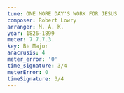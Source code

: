 ```yaml
---
tune: ONE MORE DAY'S WORK FOR JESUS
composer: Robert Lowry
arranger: M. A. K.
year: 1826-1899
meter: 7.7.7.3.
key: B♭ Major
anacrusis: 4
meter_error: '0'
time_signature: 3/4
meterError: 0
timeSignature: 3/4
---
```

